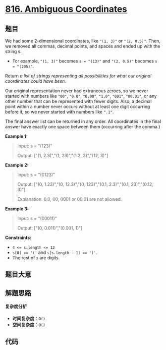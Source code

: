 # [816. Ambiguous Coordinates](https://leetcode.com/problems/ambiguous-coordinates/)

## 题目

We had some 2-dimensional coordinates, like `"(1, 3)"` or `"(2, 0.5)"`. Then,
we removed all commas, decimal points, and spaces and ended up with the string
s.

- For example, `"(1, 3)"` becomes `s = "(13)"` and `"(2, 0.5)"` becomes `s = "(205)"`.

Return _a list of strings representing all possibilities for what our original
coordinates could have been_.

Our original representation never had extraneous zeroes, so we never started
with numbers like `"00"`, `"0.0"`, `"0.00"`, `"1.0"`, `"001"`, `"00.01"`, or
any other number that can be represented with fewer digits. Also, a decimal
point within a number never occurs without at least one digit occurring before
it, so we never started with numbers like `".1"`.

The final answer list can be returned in any order. All coordinates in the
final answer have exactly one space between them (occurring after the comma.)

**Example 1:**

> Input: s = "(123)"
>
> Output: ["(1, 2.3)","(1, 23)","(1.2, 3)","(12, 3)"]

**Example 2:**

> Input: s = "(0123)"
>
> Output: ["(0, 1.23)","(0, 12.3)","(0, 123)","(0.1, 2.3)","(0.1, 23)","(0.12, 3)"]
>
> Explanation: 0.0, 00, 0001 or 00.01 are not allowed.

**Example 3:**

> Input: s = "(00011)"
>
> Output: ["(0, 0.011)","(0.001, 1)"]

**Constraints:**

- `4 <= s.length <= 12`
- `s[0] == '('` and `s[s.length - 1] == ')'`.
- The rest of `s` are digits.

## 题目大意

## 解题思路

#### 复杂度分析

- **时间复杂度**：`O()`
- **空间复杂度**：`O()`

## 代码

```javascript

```
